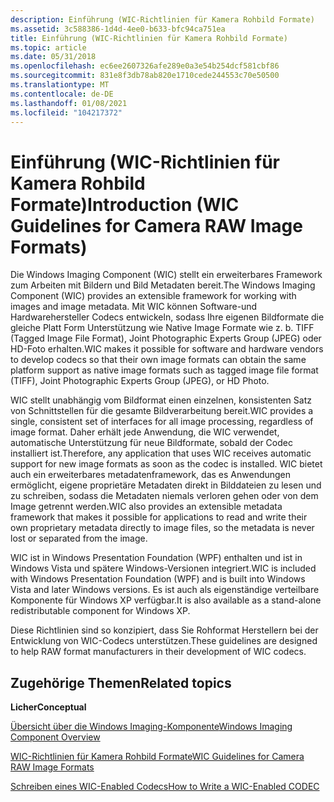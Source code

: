 ```yaml
---
description: Einführung (WIC-Richtlinien für Kamera Rohbild Formate)
ms.assetid: 3c588386-1d4d-4ee0-b633-bfc94ca751ea
title: Einführung (WIC-Richtlinien für Kamera Rohbild Formate)
ms.topic: article
ms.date: 05/31/2018
ms.openlocfilehash: ec6ee2607326afe289e0a3e54b254dcf581cbf86
ms.sourcegitcommit: 831e8f3db78ab820e1710cede244553c70e50500
ms.translationtype: MT
ms.contentlocale: de-DE
ms.lasthandoff: 01/08/2021
ms.locfileid: "104217372"
---
```

# <a name="introduction-wic-guidelines-for-camera-raw-image-formats"></a><span data-ttu-id="b0d8f-103">Einführung (WIC-Richtlinien für Kamera Rohbild Formate)</span><span class="sxs-lookup"><span data-stu-id="b0d8f-103">Introduction (WIC Guidelines for Camera RAW Image Formats)</span></span>

<span data-ttu-id="b0d8f-104">Die Windows Imaging Component (WIC) stellt ein erweiterbares Framework zum Arbeiten mit Bildern und Bild Metadaten bereit.</span><span class="sxs-lookup"><span data-stu-id="b0d8f-104">The Windows Imaging Component (WIC) provides an extensible framework for working with images and image metadata.</span></span> <span data-ttu-id="b0d8f-105">Mit WIC können Software-und Hardwarehersteller Codecs entwickeln, sodass Ihre eigenen Bildformate die gleiche Platt Form Unterstützung wie Native Image Formate wie z. b. TIFF (Tagged Image File Format), Joint Photographic Experts Group (JPEG) oder HD-Foto erhalten.</span><span class="sxs-lookup"><span data-stu-id="b0d8f-105">WIC makes it possible for software and hardware vendors to develop codecs so that their own image formats can obtain the same platform support as native image formats such as tagged image file format (TIFF), Joint Photographic Experts Group (JPEG), or HD Photo.</span></span>

<span data-ttu-id="b0d8f-106">WIC stellt unabhängig vom Bildformat einen einzelnen, konsistenten Satz von Schnittstellen für die gesamte Bildverarbeitung bereit.</span><span class="sxs-lookup"><span data-stu-id="b0d8f-106">WIC provides a single, consistent set of interfaces for all image processing, regardless of image format.</span></span> <span data-ttu-id="b0d8f-107">Daher erhält jede Anwendung, die WIC verwendet, automatische Unterstützung für neue Bildformate, sobald der Codec installiert ist.</span><span class="sxs-lookup"><span data-stu-id="b0d8f-107">Therefore, any application that uses WIC receives automatic support for new image formats as soon as the codec is installed.</span></span> <span data-ttu-id="b0d8f-108">WIC bietet auch ein erweiterbares metadatenframework, das es Anwendungen ermöglicht, eigene proprietäre Metadaten direkt in Bilddateien zu lesen und zu schreiben, sodass die Metadaten niemals verloren gehen oder von dem Image getrennt werden.</span><span class="sxs-lookup"><span data-stu-id="b0d8f-108">WIC also provides an extensible metadata framework that makes it possible for applications to read and write their own proprietary metadata directly to image files, so the metadata is never lost or separated from the image.</span></span>

<span data-ttu-id="b0d8f-109">WIC ist in Windows Presentation Foundation (WPF) enthalten und ist in Windows Vista und spätere Windows-Versionen integriert.</span><span class="sxs-lookup"><span data-stu-id="b0d8f-109">WIC is included with Windows Presentation Foundation (WPF) and is built into Windows Vista and later Windows versions.</span></span> <span data-ttu-id="b0d8f-110">Es ist auch als eigenständige verteilbare Komponente für Windows XP verfügbar.</span><span class="sxs-lookup"><span data-stu-id="b0d8f-110">It is also available as a stand-alone redistributable component for Windows XP.</span></span>

<span data-ttu-id="b0d8f-111">Diese Richtlinien sind so konzipiert, dass Sie Rohformat Herstellern bei der Entwicklung von WIC-Codecs unterstützen.</span><span class="sxs-lookup"><span data-stu-id="b0d8f-111">These guidelines are designed to help RAW format manufacturers in their development of WIC codecs.</span></span>

## <a name="related-topics"></a><span data-ttu-id="b0d8f-112">Zugehörige Themen</span><span class="sxs-lookup"><span data-stu-id="b0d8f-112">Related topics</span></span>

<dl> <dt>

<span data-ttu-id="b0d8f-113">**Licher**</span><span class="sxs-lookup"><span data-stu-id="b0d8f-113">**Conceptual**</span></span>
</dt> <dt>

[<span data-ttu-id="b0d8f-114">Übersicht über die Windows Imaging-Komponente</span><span class="sxs-lookup"><span data-stu-id="b0d8f-114">Windows Imaging Component Overview</span></span>](-wic-about-windows-imaging-codec.md)
</dt> <dt>

[<span data-ttu-id="b0d8f-115">WIC-Richtlinien für Kamera Rohbild Formate</span><span class="sxs-lookup"><span data-stu-id="b0d8f-115">WIC Guidelines for Camera RAW Image Formats</span></span>](-wic-rawguidelines.md)
</dt> <dt>

[<span data-ttu-id="b0d8f-116">Schreiben eines WIC-Enabled Codecs</span><span class="sxs-lookup"><span data-stu-id="b0d8f-116">How to Write a WIC-Enabled CODEC</span></span>](-wic-howtowriteacodec.md)
</dt> </dl>

 

 



